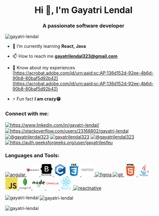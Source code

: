 <!--![logo](https://github.com/Gayatri-Lendal/Gayatri-Lendal/blob/main/bg3.png)-->

<h1 align="center">Hi 👋, I'm Gayatri Lendal</h1>
<h3 align="center">A passionate software developer</h3>

<!---<img aign="right" alt="coding" width="400" src=""/>-->
<p align="left"> <img src="https://komarev.com/ghpvc/?username=gayatri-lendal&label=Profile%20views&color=0e75b6&style=flat" alt="gayatri-lendal" /> </p>

- 🌱 I’m currently learning **React, Java**

- 📫 How to reach me **gayatrilendal323@gmail.com**

- 📄 Know about my experiences [https://acrobat.adobe.com/id/urn:aaid:sc:AP:136d152d-92ee-4b6d-90b8-80baf5d92b42](https://acrobat.adobe.com/id/urn:aaid:sc:AP:136d152d-92ee-4b6d-90b8-80baf5d92b42)

- ⚡ Fun fact **I am crazy😁**

<h3 align="left">Connect with me:</h3>
<p align="left">
<a href="https://linkedin.com/in/https://www.linkedin.com/in/gayatri-lendal/" target="blank"><img align="center" src="https://raw.githubusercontent.com/rahuldkjain/github-profile-readme-generator/master/src/images/icons/Social/linked-in-alt.svg" alt="https://www.linkedin.com/in/gayatri-lendal/" height="30" width="40" /></a>
<a href="https://stackoverflow.com/users/https://stackoverflow.com/users/23168802/gayatri-lendal" target="blank"><img align="center" src="https://raw.githubusercontent.com/rahuldkjain/github-profile-readme-generator/master/src/images/icons/Social/stack-overflow.svg" alt="https://stackoverflow.com/users/23168802/gayatri-lendal" height="30" width="40" /></a>
<a href="https://www.hackerrank.com/@gayatrilendal323" target="blank"><img align="center" src="https://raw.githubusercontent.com/rahuldkjain/github-profile-readme-generator/master/src/images/icons/Social/hackerrank.svg" alt="@gayatrilendal323" height="30" width="40" /></a>
<a href="https://www.leetcode.com/gayatrilendal323" target="blank"><img align="center" src="https://raw.githubusercontent.com/rahuldkjain/github-profile-readme-generator/master/src/images/icons/Social/leet-code.svg" alt="gayatrilendal323" height="30" width="40" /></a>
<a href="https://www.hackerearth.com/@gayatrilendal323" target="blank"><img align="center" src="https://raw.githubusercontent.com/rahuldkjain/github-profile-readme-generator/master/src/images/icons/Social/hackerearth.svg" alt="@gayatrilendal323" height="30" width="40" /></a>
<a href="https://auth.geeksforgeeks.org/user/https://auth.geeksforgeeks.org/user/gayatrilepfeu" target="blank"><img align="center" src="https://raw.githubusercontent.com/rahuldkjain/github-profile-readme-generator/master/src/images/icons/Social/geeks-for-geeks.svg" alt="https://auth.geeksforgeeks.org/user/gayatrilepfeu" height="30" width="40" /></a>
</p>

<h3 align="left">Languages and Tools:</h3>
<p align="left"> <a href="https://angular.io" target="_blank" rel="noreferrer"> <img src="https://angular.io/assets/images/logos/angular/angular.svg" alt="angular" width="40" height="40"/> </a> <a href="https://angular.io" target="_blank" rel="noreferrer"> <img src="https://raw.githubusercontent.com/devicons/devicon/master/icons/angularjs/angularjs-original-wordmark.svg" alt="angularjs" width="40" height="40"/> </a> <a href="https://getbootstrap.com" target="_blank" rel="noreferrer"> <img src="https://raw.githubusercontent.com/devicons/devicon/master/icons/bootstrap/bootstrap-plain-wordmark.svg" alt="bootstrap" width="40" height="40"/> </a> <a href="https://www.cprogramming.com/" target="_blank" rel="noreferrer"> <img src="https://raw.githubusercontent.com/devicons/devicon/master/icons/c/c-original.svg" alt="c" width="40" height="40"/> </a> <a href="https://www.w3schools.com/css/" target="_blank" rel="noreferrer"> <img src="https://raw.githubusercontent.com/devicons/devicon/master/icons/css3/css3-original-wordmark.svg" alt="css3" width="40" height="40"/> </a> <a href="https://expressjs.com" target="_blank" rel="noreferrer"> <img src="https://raw.githubusercontent.com/devicons/devicon/master/icons/express/express-original-wordmark.svg" alt="express" width="40" height="40"/> </a> <a href="https://www.figma.com/" target="_blank" rel="noreferrer"> <img src="https://www.vectorlogo.zone/logos/figma/figma-icon.svg" alt="figma" width="40" height="40"/> </a> <a href="https://git-scm.com/" target="_blank" rel="noreferrer"> <img src="https://www.vectorlogo.zone/logos/git-scm/git-scm-icon.svg" alt="git" width="40" height="40"/> </a> <a href="https://www.w3.org/html/" target="_blank" rel="noreferrer"> <img src="https://raw.githubusercontent.com/devicons/devicon/master/icons/html5/html5-original-wordmark.svg" alt="html5" width="40" height="40"/> </a> <a href="https://www.java.com" target="_blank" rel="noreferrer"> <img src="https://raw.githubusercontent.com/devicons/devicon/master/icons/java/java-original.svg" alt="java" width="40" height="40"/> </a> <a href="https://developer.mozilla.org/en-US/docs/Web/JavaScript" target="_blank" rel="noreferrer"> <img src="https://raw.githubusercontent.com/devicons/devicon/master/icons/javascript/javascript-original.svg" alt="javascript" width="40" height="40"/> </a> <a href="https://www.mongodb.com/" target="_blank" rel="noreferrer"> <img src="https://raw.githubusercontent.com/devicons/devicon/master/icons/mongodb/mongodb-original-wordmark.svg" alt="mongodb" width="40" height="40"/> </a> <a href="https://nodejs.org" target="_blank" rel="noreferrer"> <img src="https://raw.githubusercontent.com/devicons/devicon/master/icons/nodejs/nodejs-original-wordmark.svg" alt="nodejs" width="40" height="40"/> </a> <a href="https://www.oracle.com/" target="_blank" rel="noreferrer"> <img src="https://raw.githubusercontent.com/devicons/devicon/master/icons/oracle/oracle-original.svg" alt="oracle" width="40" height="40"/> </a> <a href="https://reactjs.org/" target="_blank" rel="noreferrer"> <img src="https://raw.githubusercontent.com/devicons/devicon/master/icons/react/react-original-wordmark.svg" alt="react" width="40" height="40"/> </a> <a href="https://reactnative.dev/" target="_blank" rel="noreferrer"> <img src="https://reactnative.dev/img/header_logo.svg" alt="reactnative" width="40" height="40"/> </a> </p>

<p><img align="left" src="https://github-readme-stats.vercel.app/api/top-langs?username=gayatri-lendal&show_icons=true&locale=en&layout=compact" alt="gayatri-lendal" /></p>

<p>&nbsp;<img align="center" src="https://github-readme-stats.vercel.app/api?username=gayatri-lendal&show_icons=true&locale=en" alt="gayatri-lendal" /></p>

<p><img align="center" src="https://github-readme-streak-stats.herokuapp.com/?user=gayatri-lendal&" alt="gayatri-lendal" /></p>
